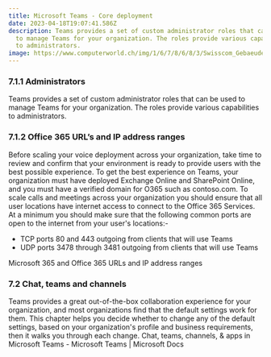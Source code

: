 ```yaml
---
title: Microsoft Teams - Core deployment
date: 2023-04-18T19:07:41.586Z
description: Teams provides a set of custom administrator roles that can be used
  to manage Teams for your organization. The roles provide various capabilities
  to administrators.
image: https://www.computerworld.ch/img/1/6/7/8/6/8/3/Swisscom_Gebaeude_Logo_auschnitt_bild-pd_w960_h721.jpg
---
```

### 7.1.1	Administrators

Teams provides a set of custom administrator roles that can be used to manage Teams for your organization. The roles provide various capabilities to administrators.

### 7.1.2	Office 365 URL’s and IP address ranges

Before scaling your voice deployment across your organization, take time to review and confirm that your environment is ready to provide users with the best possible experience.
To get the best experience on Teams, your organization must have deployed Exchange Online and SharePoint Online, and you must have a verified domain for O365 such as contoso.com.
To scale calls and meetings across your organization you should ensure that all user locations have internet access to connect to the Office 365 Services. At a minimum you should make sure that the following common ports are open to the internet from your user's locations:-

* TCP ports 80 and 443 outgoing from clients that will use Teams
* UDP ports 3478 through 3481 outgoing from clients that will use Teams

Microsoft 365 and Office 365 URLs and IP address ranges

### 7.2	Chat, teams and channels

Teams provides a great out-of-the-box collaboration experience for your organization, and most organizations find that the default settings work for them. This chapter helps you decide whether to change any of the default settings, based on your organization's profile and business requirements, then it walks you through each change.
Chat, teams, channels, & apps in Microsoft Teams - Microsoft Teams | Microsoft Docs
